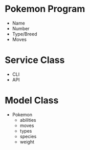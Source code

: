 # Pokemon Program

- Name
- Number
- Type/Breed
- Moves 

# Service Class

- CLI
- API

# Model Class 
- Pokemon
    - abilities
    - moves 
    - types
    - species 
    - weight 